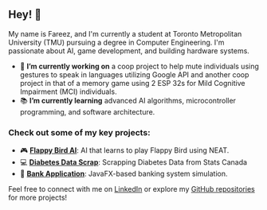 ## Hey! 👋

My name is Fareez, and I'm currently a student at Toronto Metropolitan University (TMU) pursuing a degree in Computer Engineering. I'm passionate about AI, game development, and building hardware systems.

- 🚀 **I’m currently working on** a coop project to help mute individuals using gestures to speak in languages utilizing Google API and another coop project in that of a memory game using 2 ESP 32s for Mild Cognitive Impairment (MCI) individuals.
- 📚 **I’m currently learning** advanced AI algorithms, microcontroller programming, and software architecture.

### Check out some of my key projects:
- 🎮 [**Flappy Bird AI**](https://github.com/fareezmir/flappyAI): AI that learns to play Flappy Bird using NEAT.
- 💻 [**Diabetes Data Scrap**](https://github.com/fareezmir/diabetes-data): Scrapping Diabetes Data from Stats Canada
- 🏦 [**Bank Application**](https://github.com/fareezmir/BankingApp): JavaFX-based banking system simulation.

Feel free to connect with me on [LinkedIn](https://www.linkedin.com/in/fareezmir) or explore my [GitHub repositories](https://github.com/fareezmir?tab=repositories) for more projects!
